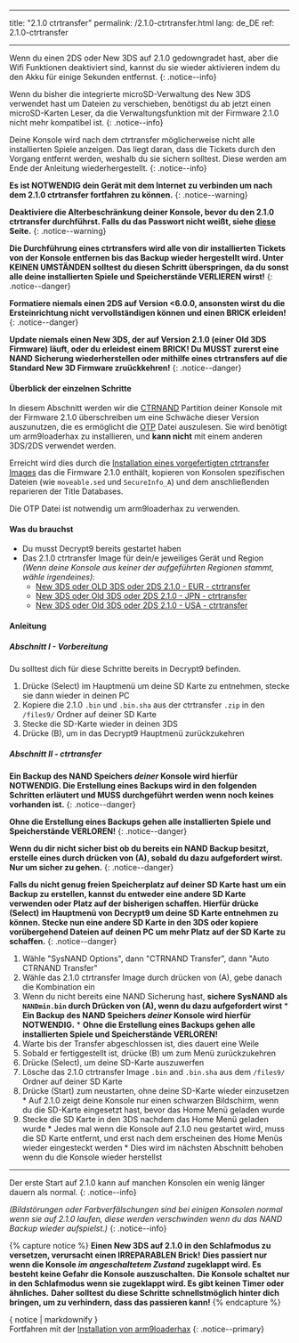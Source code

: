 * * *

title: "2.1.0 ctrtransfer" permalink: /2.1.0-ctrtransfer.html lang: de_DE ref: 2.1.0-ctrtransfer

* * *

Wenn du einen 2DS oder New 3DS auf 2.1.0 gedowngradet hast, aber die Wifi Funktionen deaktiviert sind, kannst du sie wieder aktivieren indem du den Akku für einige Sekunden entfernst. {: .notice--info}

Wenn du bisher die integrierte microSD-Verwaltung des New 3DS verwendet hast um Dateien zu verschieben, benötigst du ab jetzt einen microSD-Karten Leser, da die Verwaltungsfunktion mit der Firmware 2.1.0 nicht mehr kompatibel ist. {: .notice--info}

Deine Konsole wird nach dem ctrtransfer möglicherweise nicht alle installierten Spiele anzeigen. Das liegt daran, dass die Tickets durch den Vorgang entfernt werden, weshalb du sie sichern solltest. Diese werden am Ende der Anleitung wiederhergestellt. {: .notice--info}

**Es ist NOTWENDIG dein Gerät mit dem Internet zu verbinden um nach dem 2.1.0 ctrtransfer fortfahren zu können.** {: .notice--warning}

**Deaktiviere die Alterbeschränkung deiner Konsole, bevor du den 2.1.0 ctrtransfer durchführst. Falls du das Passwort nicht weißt, siehe [diese](https://mkey.salthax.org/) Seite.** {: .notice--warning}

**Die Durchführung eines ctrtransfers wird alle von dir installierten Tickets von der Konsole entfernen bis das Backup wieder hergestellt wird. Unter KEINEN UMSTÄNDEN solltest du diesen Schritt überspringen, da du sonst alle deine installierten Spiele und Speicherstände VERLIEREN wirst!** {: .notice--danger}

**Formatiere niemals einen 2DS auf Version <6.0.0, ansonsten wirst du die Ersteinrichtung nicht vervollständigen können und einen BRICK erleiden!** {: .notice--danger}

**Update niemals einen New 3DS, der auf Version 2.1.0 (einer Old 3DS Firmware) läuft, oder du erleidest einem BRICK! Du MUSST zurerst eine NAND Sicherung wiederherstellen oder mithilfe eines ctrtransfers auf die Standard New 3D Firmware zruückkehren!** {: .notice--danger}

#### Überblick der einzelnen Schritte

In diesem Abschnitt werden wir die [CTRNAND](https://www.3dbrew.org/wiki/Flash_Filesystem#CTR_partition) Partition deiner Konsole mit der Firmware 2.1.0 überschreiben um eine Schwäche dieser Version auszunutzen, die es ermöglicht die [OTP](otp-info) Datei auszulesen. Sie wird benötigt um arm9loaderhax zu installieren, und **kann nicht** mit einem anderen 3DS/2DS verwendet werden.

Erreicht wird dies durch die [Installation eines vorgefertigten ctrtransfer Images](https://www.reddit.com/r/3dshacks/comments/4zhe4a/) das die Firmware 2.1.0 enthält, kopieren von Konsolen spezifischen Dateien (wie `moveable.sed` und `SecureInfo_A`) und dem anschließenden reparieren der Title Databases.

Die OTP Datei ist notwendig um arm9loaderhax zu verwenden.

#### Was du brauchst

* Du musst Decrypt9 bereits gestartet haben
* Das 2.1.0 ctrtransfer Image für dein/e jeweiliges Gerät und Region  
    *(Wenn deine Konsole aus keiner der aufgeführten Regionen stammt, wähle irgendeines)*: 
    * [New 3DS oder OLD 3DS oder 2DS 2.1.0 - EUR - ctrtransfer](magnet:?xt=urn:btih:89acc9c1b488b8b38251de0ddf07975d6bd354a1&dn=2.1.0-4E%5Fctrtransfer%5Fo3ds.zip&tr=udp%3A%2F%2Ftracker.coppersurfer.tk%3A6969%2Fannounce&tr=udp%3A%2F%2Ftracker.opentrackr.org%3A1337%2Fannounce&tr=http%3A%2F%2Ftracker.opentrackr.org%3A1337%2Fannounce&tr=udp%3A%2F%2Fzer0day.ch%3A1337%2Fannounce&tr=udp%3A%2F%2Ftracker.leechers-paradise.org%3A6969%2Fannounce&tr=http%3A%2F%2Fexplodie.org%3A6969%2Fannounce&tr=udp%3A%2F%2Fexplodie.org%3A6969%2Fannounce&tr=udp%3A%2F%2F9.rarbg.com%3A2710%2Fannounce&tr=udp%3A%2F%2Fp4p.arenabg.com%3A1337%2Fannounce&tr=http%3A%2F%2Fp4p.arenabg.com%3A1337%2Fannounce&tr=udp%3A%2F%2Ftracker.aletorrenty.pl%3A2710%2Fannounce&tr=http%3A%2F%2Ftracker.aletorrenty.pl%3A2710%2Fannounce&tr=http%3A%2F%2Ftracker1.wasabii.com.tw%3A6969%2Fannounce&tr=http%3A%2F%2Ftracker.baravik.org%3A6970%2Fannounce&tr=http%3A%2F%2Ftracker.tfile.me%2Fannounce&tr=udp%3A%2F%2Ftorrent.gresille.org%3A80%2Fannounce&tr=http%3A%2F%2Ftorrent.gresille.org%2Fannounce&tr=udp%3A%2F%2Ftracker.yoshi210.com%3A6969%2Fannounce&tr=udp%3A%2F%2Ftracker.tiny-vps.com%3A6969%2Fannounce&tr=udp%3A%2F%2Ftracker.filetracker.pl%3A8089%2Fannounce) 
    * [New 3DS oder Old 3DS oder 2DS 2.1.0 - JPN - ctrtransfer](magnet:?xt=urn:btih:3dbb9c9c85a33c6242f424dcbaebcacdd8a5912b&dn=2.1.0-4J%5Fctrtransfer%5Fo3ds.zip&tr=udp%3A%2F%2Ftracker.coppersurfer.tk%3A6969%2Fannounce&tr=udp%3A%2F%2Ftracker.opentrackr.org%3A1337%2Fannounce&tr=http%3A%2F%2Ftracker.opentrackr.org%3A1337%2Fannounce&tr=udp%3A%2F%2Fzer0day.ch%3A1337%2Fannounce&tr=udp%3A%2F%2Ftracker.leechers-paradise.org%3A6969%2Fannounce&tr=http%3A%2F%2Fexplodie.org%3A6969%2Fannounce&tr=udp%3A%2F%2Fexplodie.org%3A6969%2Fannounce&tr=udp%3A%2F%2F9.rarbg.com%3A2710%2Fannounce&tr=udp%3A%2F%2Fp4p.arenabg.com%3A1337%2Fannounce&tr=http%3A%2F%2Fp4p.arenabg.com%3A1337%2Fannounce&tr=udp%3A%2F%2Ftracker.aletorrenty.pl%3A2710%2Fannounce&tr=http%3A%2F%2Ftracker.aletorrenty.pl%3A2710%2Fannounce&tr=http%3A%2F%2Ftracker1.wasabii.com.tw%3A6969%2Fannounce&tr=http%3A%2F%2Ftracker.baravik.org%3A6970%2Fannounce&tr=http%3A%2F%2Ftracker.tfile.me%2Fannounce&tr=udp%3A%2F%2Ftorrent.gresille.org%3A80%2Fannounce&tr=http%3A%2F%2Ftorrent.gresille.org%2Fannounce&tr=udp%3A%2F%2Ftracker.yoshi210.com%3A6969%2Fannounce&tr=udp%3A%2F%2Ftracker.tiny-vps.com%3A6969%2Fannounce&tr=udp%3A%2F%2Ftracker.filetracker.pl%3A8089%2Fannounce) 
    * [New 3DS oder Old 3DS oder 2DS 2.1.0 - USA - ctrtransfer](magnet:?xt=urn:btih:1609ce9ee7b0ed9b6dea0b3e7cca4fc52dad6ff4&dn=2.1.0-4U%5Fctrtransfer%5Fo3ds.zip&tr=udp%3A%2F%2Ftracker.coppersurfer.tk%3A6969%2Fannounce&tr=udp%3A%2F%2Ftracker.opentrackr.org%3A1337%2Fannounce&tr=http%3A%2F%2Ftracker.opentrackr.org%3A1337%2Fannounce&tr=udp%3A%2F%2Fzer0day.ch%3A1337%2Fannounce&tr=udp%3A%2F%2Ftracker.leechers-paradise.org%3A6969%2Fannounce&tr=http%3A%2F%2Fexplodie.org%3A6969%2Fannounce&tr=udp%3A%2F%2Fexplodie.org%3A6969%2Fannounce&tr=udp%3A%2F%2F9.rarbg.com%3A2710%2Fannounce&tr=udp%3A%2F%2Fp4p.arenabg.com%3A1337%2Fannounce&tr=http%3A%2F%2Fp4p.arenabg.com%3A1337%2Fannounce&tr=udp%3A%2F%2Ftracker.aletorrenty.pl%3A2710%2Fannounce&tr=http%3A%2F%2Ftracker.aletorrenty.pl%3A2710%2Fannounce&tr=http%3A%2F%2Ftracker1.wasabii.com.tw%3A6969%2Fannounce&tr=http%3A%2F%2Ftracker.baravik.org%3A6970%2Fannounce&tr=http%3A%2F%2Ftracker.tfile.me%2Fannounce&tr=udp%3A%2F%2Ftorrent.gresille.org%3A80%2Fannounce&tr=http%3A%2F%2Ftorrent.gresille.org%2Fannounce&tr=udp%3A%2F%2Ftracker.yoshi210.com%3A6969%2Fannounce&tr=udp%3A%2F%2Ftracker.tiny-vps.com%3A6969%2Fannounce&tr=udp%3A%2F%2Ftracker.filetracker.pl%3A8089%2Fannounce)

#### Anleitung

##### Abschnitt I - Vorbereitung

Du solltest dich für diese Schritte bereits in Decrypt9 befinden.

  1. Drücke (Select) im Hauptmenü um deine SD Karte zu entnehmen, stecke sie dann wieder in deinen PC
  2. Kopiere die 2.1.0 `.bin` und `.bin.sha` aus der ctrtransfer `.zip` in den `/files9/` Ordner auf deiner SD Karte
  3. Stecke die SD-Karte wieder in deinen 3DS
  4. Drücke (B), um in das Decrypt9 Hauptmenü zurückzukehren

##### Abschnitt II - ctrtransfer

**Ein Backup des NAND Speichers *deiner* Konsole wird hierfür NOTWENDIG. Die Erstellung eines Backups wird in den folgenden Schritten erläutert und MUSS durchgeführt werden wenn noch keines vorhanden ist.** {: .notice--danger}

**Ohne die Erstellung eines Backups gehen alle installierten Spiele und Speicherstände VERLOREN!** {: .notice--danger}

**Wenn du dir nicht sicher bist ob du bereits ein NAND Backup besitzt, erstelle eines durch drücken von (A), sobald du dazu aufgefordert wirst. Nur um sicher zu gehen.** {: .notice--danger}

**Falls du nicht genug freien Speicherplatz auf deiner SD Karte hast um ein Backup zu erstellen, kannst du entweder eine andere SD Karte verwenden oder Platz auf der bisherigen schaffen. Hierfür drücke (Select) im Hauptmenü von Decrypt9 um deine SD Karte entnehmen zu können. Stecke nun eine andere SD Karte in den 3DS oder kopiere vorübergehend Dateien auf deinen PC um mehr Platz auf der SD Karte zu schaffen.** {: .notice--danger}

  1. Wähle "SysNAND Options", dann "CTRNAND Transfer", dann "Auto CTRNAND Transfer"
  2. Wähle das 2.1.0 ctrtransfer Image durch drücken von (A), gebe danach die Kombination ein
  3. Wenn du nicht bereits eine NAND Sicherung hast, **sichere SysNAND als `NANDmin.bin` durch Drücken von (A), wenn du dazu aufgefordert wirst** 
    * **Ein Backup des NAND Speichers *deiner* Konsole wird hierfür NOTWENDIG.**
    * **Ohne die Erstellung eines Backups gehen alle installierten Spiele und Speicherstände VERLOREN!**
  4. Warte bis der Transfer abgeschlossen ist, dies dauert eine Weile
  5. Sobald er fertiggestellt ist, drücke (B) um zum Menü zurückzukehren
  6. Drücke (Select), um deine SD-Karte auszuwerfen
  7. Lösche das 2.1.0 ctrtransfer Image `.bin` and `.bin.sha` aus dem `/files9/` Ordner auf deiner SD Karte
  8. Drücke (Start) zum neustarten, ohne deine SD-Karte wieder einzusetzen 
    * Auf 2.1.0 zeigt deine Konsole nur einen schwarzen Bildschirm, wenn du die SD-Karte eingesetzt hast, bevor das Home Menü geladen wurde
  9. Stecke die SD Karte in den 3DS nachdem das Home Menü geladen wurde 
    * Jedes mal wenn die Konsole auf 2.1.0 neu gestartet wird, muss die SD Karte entfernt, und erst nach dem erscheinen des Home Menüs wieder eingesteckt werden
    * Dies wird im nächsten Abschnitt behoben wenn du die Konsole wieder herstellst

* * *

Der erste Start auf 2.1.0 kann auf manchen Konsolen ein wenig länger dauern als normal. {: .notice--info}

*(Bildstörungen oder Farbverfälschungen sind bei einigen Konsolen normal wenn sie auf 2.1.0 laufen, diese werden verschwinden wenn du das NAND Backup wieder aufspielst.)* {: .notice--info}

{% capture notice %} **Einen New 3DS auf 2.1.0 in den Schlafmodus zu versetzen, verursacht einen IRREPARABLEN Brick!** **Dies passiert nur wenn die Konsole *im angeschaltetem Zustand* zugeklappt wird. Es besteht keine Gefahr die Konsole auszuschalten.** **Die Konsole schaltet nur in den Schlafmodus wenn sie zugeklappt wird. Es gibt keinen Timer oder ähnliches.** **Daher solltest du diese Schritte schnellstmöglich hinter dich bringen, um zu verhindern, dass das passieren kann!** {% endcapture %}<div class="notice--danger">{ notice | markdownify }</div>Fortfahren mit der [Installation von arm9loaderhax](installing-arm9loaderhax) {: .notice--primary}